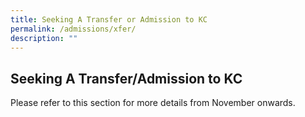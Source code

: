 ```yaml
---
title: Seeking A Transfer or Admission to KC
permalink: /admissions/xfer/
description: ""
---
```

## Seeking A Transfer/Admission to KC

Please refer to this section for more details from November onwards.